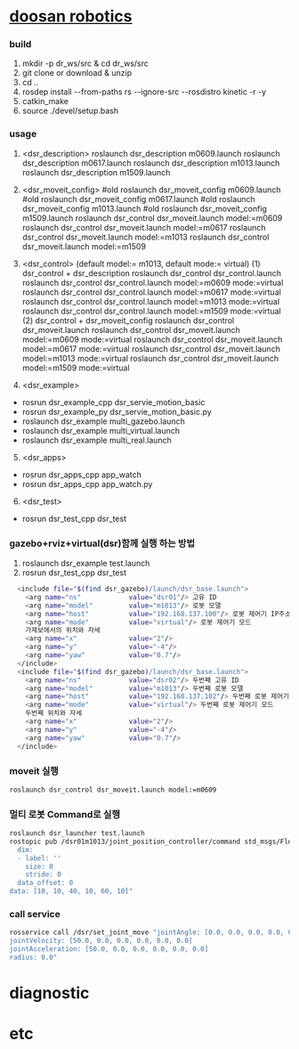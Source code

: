[doosan robotics](http://www.doosanrobotics.com/kr/)
================

### build
1. mkdir -p dr_ws/src & cd dr_ws/src
2. git clone or download & unzip
3. cd .. 
4. rosdep install --from-paths rs --ignore-src --rosdistro kinetic -r -y
5. catkin_make
6. source ./devel/setup.bash 

### usage
1. <dsr_description>
    roslaunch dsr_description m0609.launch
    roslaunch dsr_description m0617.launch
    roslaunch dsr_description m1013.launch
    roslaunch dsr_description m1509.launch

2. <dsr_moveit_config>
    #old roslaunch dsr_moveit_config m0609.launch
    #old roslaunch dsr_moveit_config m0617.launch
    #old roslaunch dsr_moveit_config m1013.launch
    #old roslaunch dsr_moveit_config m1509.launch
    roslaunch dsr_control dsr_moveit.launch model:=m0609
    roslaunch dsr_control dsr_moveit.launch model:=m0617
    roslaunch dsr_control dsr_moveit.launch model:=m1013
    roslaunch dsr_control dsr_moveit.launch model:=m1509

3. <dsr_control> (default model:= m1013, default mode:= virtual)
    (1) dsr_control + dsr_description
      roslaunch dsr_control dsr_control.launch 
      roslaunch dsr_control dsr_control.launch model:=m0609 mode:=virtual
      roslaunch dsr_control dsr_control.launch model:=m0617 mode:=virtual
      roslaunch dsr_control dsr_control.launch model:=m1013 mode:=virtual
      roslaunch dsr_control dsr_control.launch model:=m1509 mode:=virtual
    (2) dsr_control + dsr_moveit_config
      roslaunch dsr_control dsr_moveit.launch
      roslaunch dsr_control dsr_moveit.launch model:=m0609 mode:=virtual
      roslaunch dsr_control dsr_moveit.launch model:=m0617 mode:=virtual 
      roslaunch dsr_control dsr_moveit.launch model:=m1013 mode:=virtual
      roslaunch dsr_control dsr_moveit.launch model:=m1509 mode:=virtual

4. <dsr_example>  
  - rosrun dsr_example_cpp dsr_servie_motion_basic
  - rosrun dsr_example_py dsr_servie_motion_basic.py
  - roslaunch dsr_example multi_gazebo.launch
  - roslaunch dsr_example multi_virtual.launch
  - roslaunch dsr_example multi_real.launch

5. <dsr_apps>  
  - rosrun dsr_apps_cpp app_watch
  - rosrun dsr_apps_cpp app_watch.py

6. <dsr_test>
  - rosrun dsr_test_cpp dsr_test

### gazebo+rviz+virtual(dsr)함께 실행 하는 방법 
1. roslaunch dsr_example test.launch 
2. rosrun dsr_test_cpp dsr_test
```bash 
  <include file="$(find dsr_gazebo)/launch/dsr_base.launch">
    <arg name="ns"            value="dsr01"/> 고유 ID
    <arg name="model"         value="m1013"/> 로봇 모델 
    <arg name="host"          value="192.168.137.100"/> 로봇 제어기 IP주소
    <arg name="mode"          value="virtual"/> 로봇 제어기 모드 
    가제보에서의 위치와 자세 
    <arg name="x"             value="2"/> 
    <arg name="y"             value="-4"/>
    <arg name="yaw"           value="0.7"/>
  </include>
  <include file="$(find dsr_gazebo)/launch/dsr_base.launch">
    <arg name="ns"            value="dsr02"/> 두번째 고유 ID
    <arg name="model"         value="m1013"/> 두번째 로봇 모델 
    <arg name="host"          value="192.168.137.102"/> 두번째 로봇 제어기 IP주소
    <arg name="mode"          value="virtual"/> 두번째 로봇 제어기 모드
    두번째 위치와 자세  
    <arg name="x"             value="2"/> 
    <arg name="y"             value="-4"/>
    <arg name="yaw"           value="0.7"/>
  </include>
```

### moveit 실행 

```bash
roslaunch dsr_control dsr_moveit.launch model:=m0609
```

### 멀티 로봇 Command로 실행 
```bash
roslaunch dsr_launcher test.launch
rostopic pub /dsr01m1013/joint_position_controller/command std_msgs/Float64MultiArray "layout:
  dim:
  - label: ''
    size: 0
    stride: 0
  data_offset: 0
data: [10, 10, 40, 10, 60, 10]"
```
### call service
```bash
rosservice call /dsr/set_joint_move "jointAngle: [0.0, 0.0, 0.0, 0.0, 0.0, 0.0]
jointVelocity: [50.0, 0.0, 0.0, 0.0, 0.0, 0.0]
jointAcceleration: [50.0, 0.0, 0.0, 0.0, 0.0, 0.0]
radius: 0.0"
```

# diagnostic

# etc

